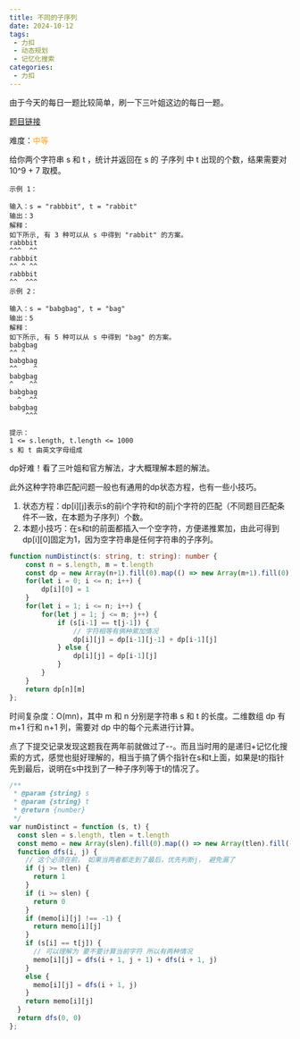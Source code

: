 ```yaml
---
title: 不同的子序列
date: 2024-10-12
tags:
 - 力扣
 - 动态规划
 - 记忆化搜索
categories: 
 - 力扣
---
```

由于今天的每日一题比较简单，刷一下三叶姐这边的每日一题。

[题目链接](https://leetcode.cn/problems/distinct-subsequences/description/)

难度：<font color="#FFA119">中等</font>

给你两个字符串 s 和 t ，统计并返回在 s 的 子序列 中 t 出现的个数，结果需要对 10^9 + 7 取模。

```
示例 1：

输入：s = "rabbbit", t = "rabbit"
输出：3
解释：
如下所示, 有 3 种可以从 s 中得到 "rabbit" 的方案。
rabbbit
^^^  ^^
rabbbit
^^ ^ ^^
rabbbit
^^  ^^^
示例 2：

输入：s = "babgbag", t = "bag"
输出：5
解释：
如下所示, 有 5 种可以从 s 中得到 "bag" 的方案。 
babgbag
^^ ^
babgbag
^^    ^
babgbag
^    ^^
babgbag
  ^  ^^
babgbag
    ^^^

提示：
1 <= s.length, t.length <= 1000
s 和 t 由英文字母组成
```
dp好难！看了三叶姐和官方解法，才大概理解本题的解法。

此外这种字符串匹配问题一般也有通用的dp状态方程，也有一些小技巧。
1. 状态方程：dp[i][j]表示s的前i个字符和t的前j个字符的匹配（不同题目匹配条件不一致，在本题为子序列）个数。
2. 本题小技巧：在s和t的前面都插入一个空字符，方便递推累加，由此可得到dp[i][0]固定为1，因为空字符串是任何字符串的子序列。

```ts
function numDistinct(s: string, t: string): number {
    const n = s.length, m = t.length
    const dp = new Array(n+1).fill(0).map(() => new Array(m+1).fill(0))
    for(let i = 0; i <= n; i++) {
        dp[i][0] = 1
    }
    for(let i = 1; i <= n; i++) {
        for(let j = 1; j <= m; j++) {
            if (s[i-1] == t[j-1]) {
                // 字符相等有俩种累加情况
                dp[i][j] = dp[i-1][j-1] + dp[i-1][j]
            } else {
                dp[i][j] = dp[i-1][j]
            }
        }
    }
    return dp[n][m]
};
```
时间复杂度：O(mn)，其中 m 和 n 分别是字符串 s 和 t 的长度。二维数组 dp 有 m+1 行和 n+1 列，需要对 dp 中的每个元素进行计算。

点了下提交记录发现这题我在两年前就做过了--。而且当时用的是递归+记忆化搜索的方式，感觉也挺好理解的，相当于搞了俩个指针在s和t上面，如果是t的指针先到最后，说明在s中找到了一种子序列等于t的情况了。

```js
/**
 * @param {string} s
 * @param {string} t
 * @return {number}
 */
var numDistinct = function (s, t) {
  const slen = s.length, tlen = t.length
  const memo = new Array(slen).fill(0).map(() => new Array(tlen).fill(-1))
  function dfs(i, j) {
    // 这个必须在前， 如果当两者都走到了最后，优先判断j， 避免漏了
    if (j >= tlen) {
      return 1
    }
    if (i >= slen) {
      return 0
    }
    if (memo[i][j] !== -1) {
      return memo[i][j]
    }
    if (s[i] == t[j]) {
      // 可以理解为 要不要计算当前字符 所以有两种情况
      memo[i][j] = dfs(i + 1, j + 1) + dfs(i + 1, j)
    }
    else {
      memo[i][j] = dfs(i + 1, j)
    }
    return memo[i][j]
  }
  return dfs(0, 0)
};
```

